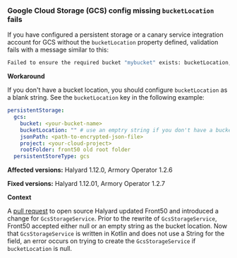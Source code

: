 ### Google Cloud Storage (GCS) config missing `bucketLocation` fails

If you have configured a persistent storage or a canary service integration account for GCS without the `bucketLocation` property defined, validation fails with a message similar to this:

```bash
Failed to ensure the required bucket "mybucket" exists: bucketLocation, spinnakerConfig.config.default.canary: Failed to ensure the required bucket "mybucket" exists: bucketLocation, spinnakerConfig.config.default.canary.google.gcp-canary: Failed to ensure the required bucket "mybucket" exists: bucketLocation
```

**Workaround**

If you don't have a bucket location, you should configure `bucketLocation` as a blank string. See the `bucketLocation` key in the following example:

```yaml
persistentStorage:
  gcs:
    bucket: <your-bucket-name>
    bucketLocation: "" # use an emptry string if you don't have a bucket location
    jsonPath: <path-to-encrypted-json-file>
    project: <your-cloud-project>
    rootFolder: front50 old root folder
  persistentStoreType: gcs
```


**Affected versions:** Halyard 1.12.0, Armory Operator 1.2.6

**Fixed versions:** Halyard 1.12.01, Armory Operator 1.2.7

**Context**

A [pull request](https://github.com/spinnaker/halyard/pull/1851) to open source Halyard updated Front50 and introduced a change for `GcsStorageService`. Prior to the rewrite of `GcsStorageService`, Front50 accepted either null or an empty string as the bucket location. Now that `GcsStorageService` is written in Kotlin and does not use a String for the field, an error occurs on trying to create the `GcsStorageService` if `bucketLocation` is null.
